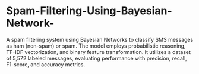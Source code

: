 # Spam-Filtering-Using-Bayesian-Network-
A spam filtering system using Bayesian Networks to classify SMS messages as ham (non-spam) or spam. The model employs probabilistic reasoning, TF-IDF vectorization, and binary feature transformation. It utilizes a dataset of 5,572 labeled messages, evaluating performance with precision, recall, F1-score, and accuracy metrics.
